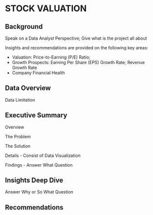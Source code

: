 # STOCK VALUATION
## Background
Speak on a Data Analyst Perspective; Give what is the project all about

Insights and recommendations are provided on the following key areas:

* Valuation: Price-to-Earning (P/E) Ratio;
* Growth Prospects: Earning Per Share (EPS) Growth Rate; Revenue Growth Rate
* Company Financial Health
## Data Overview
Data Limitation
## Executive Summary
Overview

The Problem

The Solution

Details - Consist of Data Visualization

Findings - Answer What Question

## Insights Deep Dive
Answer Why or So What Question
## Recommendations